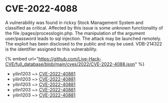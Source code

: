 # CVE-2022-4088

A vulnerability was found in rickxy Stock Management System and classified as critical. Affected by this issue is some unknown functionality of the file /pages/processlogin.php. The manipulation of the argument user/password leads to sql injection. The attack may be launched remotely. The exploit has been disclosed to the public and may be used. VDB-214322 is the identifier assigned to this vulnerability.

{% embed url="https://github.com/Live-Hack-CVE/full_database/blob/main/cves/2022/CVE-2022-4088.json" %}


* yilin1203 ~> [CVE-2022-40881](https://www.alice-snow.ru/2022/database/cve-2022-4088/cve-2022-40881-yilin1203)
* yilin1203 ~> [CVE-2022-40881](https://www.alice-snow.ru/2022/database/cve-2022-4088/cve-2022-40881-yilin1203)
* yilin1203 ~> [CVE-2022-40881](https://www.alice-snow.ru/2022/database/cve-2022-4088/cve-2022-40881-yilin1203)
* yilin1203 ~> [CVE-2022-40881](https://www.alice-snow.ru/2022/database/cve-2022-4088/cve-2022-40881-yilin1203)
* yilin1203 ~> [CVE-2022-40881](https://www.alice-snow.ru/2022/database/cve-2022-4088/cve-2022-40881-yilin1203)